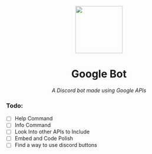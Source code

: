 <div align="center">

<img width="128" src="https://www.designbust.com/download/1016/png/google_logo_png_transparent512.png" />

# Google Bot

_A Discord bot made using Google APIs_

</div>

### Todo:

- [ ] Help Command
- [ ] Info Command
- [ ] Look Into other APIs to Include
- [ ] Embed and Code Polish
- [ ] Find a way to use discord buttons
